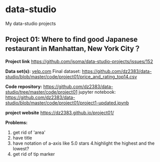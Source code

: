 # data-studio
My data-studio projects

## Project 01: Where to find good Japanese restaurant in Manhattan, New York City？
**Project link**
https://github.com/jsoma/data-studio-projects/issues/152

**Data set(s):** 
[yelp.com](https://www.yelp.com/search?find_desc=Japanese+Food&find_loc=Manhattan,+New+York,+NY)
Final dataset:
https://github.com/dz2383/data-studio/blob/master/code/project01/price_and_rating_top14.csv

**Code repository:** 
https://github.com/dz2383/data-studio/tree/master/code/project01
jupyter notebook:
https://github.com/dz2383/data-studio/blob/master/code/project01/project1-updated.ipynb

**project website**
https://dz2383.github.io/project01/

**Problems:** 
1. get rid of 'area'
2. have title 
3. have notation of a-axis like 5.0 stars 
4.highlight the highest and the lowest?
5. get rid of tip marker


